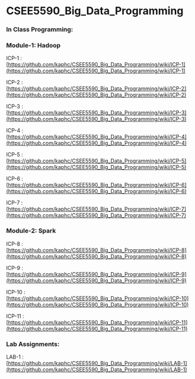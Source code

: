 # CSEE5590_Big_Data_Programming<br>

### In Class Programming:

### Module-1: Hadoop
ICP-1 : [https://github.com/kaphc/CSEE5590_Big_Data_Programming/wiki/ICP-1](https://github.com/kaphc/CSEE5590_Big_Data_Programming/wiki/ICP-1)

ICP-2 : [https://github.com/kaphc/CSEE5590_Big_Data_Programming/wiki/ICP-2](https://github.com/kaphc/CSEE5590_Big_Data_Programming/wiki/ICP-2)

ICP-3 : [https://github.com/kaphc/CSEE5590_Big_Data_Programming/wiki/ICP-3](https://github.com/kaphc/CSEE5590_Big_Data_Programming/wiki/ICP-3)

ICP-4 : [https://github.com/kaphc/CSEE5590_Big_Data_Programming/wiki/ICP-4](https://github.com/kaphc/CSEE5590_Big_Data_Programming/wiki/ICP-4)

ICP-5 : [https://github.com/kaphc/CSEE5590_Big_Data_Programming/wiki/ICP-5](https://github.com/kaphc/CSEE5590_Big_Data_Programming/wiki/ICP-5)

ICP-6 : [https://github.com/kaphc/CSEE5590_Big_Data_Programming/wiki/ICP-6](https://github.com/kaphc/CSEE5590_Big_Data_Programming/wiki/ICP-6)

ICP-7 : [https://github.com/kaphc/CSEE5590_Big_Data_Programming/wiki/ICP-7](https://github.com/kaphc/CSEE5590_Big_Data_Programming/wiki/ICP-7)

### Module-2: Spark
ICP-8 : [https://github.com/kaphc/CSEE5590_Big_Data_Programming/wiki/ICP-8](https://github.com/kaphc/CSEE5590_Big_Data_Programming/wiki/ICP-8)

ICP-9 : [https://github.com/kaphc/CSEE5590_Big_Data_Programming/wiki/ICP-9](https://github.com/kaphc/CSEE5590_Big_Data_Programming/wiki/ICP-9)

ICP-10 : [https://github.com/kaphc/CSEE5590_Big_Data_Programming/wiki/ICP-10](https://github.com/kaphc/CSEE5590_Big_Data_Programming/wiki/ICP-10)

ICP-11 : [https://github.com/kaphc/CSEE5590_Big_Data_Programming/wiki/ICP-11](https://github.com/kaphc/CSEE5590_Big_Data_Programming/wiki/ICP-11)

### Lab Assignments:
LAB-1 : [https://github.com/kaphc/CSEE5590_Big_Data_Programming/wiki/LAB-1](https://github.com/kaphc/CSEE5590_Big_Data_Programming/wiki/LAB-1)
